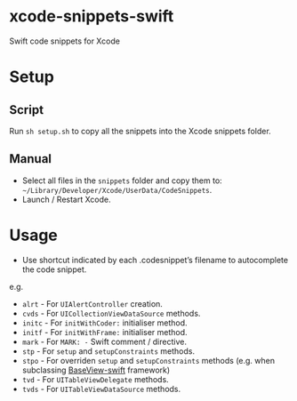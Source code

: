 # xcode-snippets-swift
Swift code snippets for Xcode

# Setup
## Script
Run `sh setup.sh` to copy all the snippets into the Xcode snippets folder.

## Manual
- Select all files in the `snippets` folder and copy them to: `~/Library/Developer/Xcode/UserData/CodeSnippets`.
- Launch / Restart Xcode.
 
# Usage
- Use shortcut indicated by each .codesnippet’s filename to autocomplete the code snippet. 

e.g. 

- `alrt` - For `UIAlertController` creation.
- `cvds` - For `UICollectionViewDataSource` methods.
- `initc` - For `initWithCoder:` initialiser method.
- `initf` - For `initWithFrame:` initialiser method.
- `mark` - For `MARK: -` Swift comment / directive.
- `stp` - For `setup` and `setupConstraints` methods.
- `stpo` - For overriden `setup` and `setupConstraints` methods (e.g. when subclassing <a href=“https://github.com/ustwo/baseview-swift”>BaseView-swift</a> framework)
- `tvd` - For `UITableViewDelegate` methods.
- `tvds` - For `UITableViewDataSource` methods.
